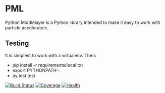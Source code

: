 # PML

Python Middlelayer is a Python library intended to make it easy to work with particle accelerators.

## Testing

It is simplest to work with a virtualenv.  Then:

* pip install -r requirements/local.txt
* export PYTHONPATH=.
* py.test test

[![Build Status](https://travis-ci.org/simkimsia/UtilityBehaviors.png)](https://travis-ci.org/simkimsia/UtilityBehaviors) [![Coverage](https://coveralls.io/repos/willrogers/pml/badge.svg?branch=master&service=github)](https://coveralls.io/repos/willrogers/pml/) [![Health](https://landscape.io/github/willrogers/pml/master/landscape.svg?style=flat)](https://landscape.io/github/willrogers/pml/)
